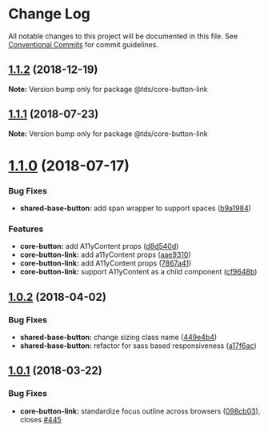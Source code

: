 # Change Log

All notable changes to this project will be documented in this file.
See [Conventional Commits](https://conventionalcommits.org) for commit guidelines.

<a name="1.1.2"></a>
## [1.1.2](https://github.com/telusdigital/tds/compare/@tds/core-button-link@1.1.1...@tds/core-button-link@1.1.2) (2018-12-19)




**Note:** Version bump only for package @tds/core-button-link

<a name="1.1.1"></a>
## [1.1.1](https://github.com/telusdigital/tds/compare/@tds/core-button-link@1.1.0...@tds/core-button-link@1.1.1) (2018-07-23)




**Note:** Version bump only for package @tds/core-button-link

<a name="1.1.0"></a>
# [1.1.0](https://github.com/telusdigital/tds/compare/@tds/core-button-link@1.0.2...@tds/core-button-link@1.1.0) (2018-07-17)


### Bug Fixes

* **shared-base-button:** add span wrapper to support spaces ([b9a1984](https://github.com/telusdigital/tds/commit/b9a1984))


### Features

* **core-button:** add A11yContent props ([d8d540d](https://github.com/telusdigital/tds/commit/d8d540d))
* **core-button-link:** add a11yContent props ([aae9310](https://github.com/telusdigital/tds/commit/aae9310))
* **core-button-link:** add A11yContent props ([7867a41](https://github.com/telusdigital/tds/commit/7867a41))
* **core-button-link:** support A11yContent as a child component ([cf9648b](https://github.com/telusdigital/tds/commit/cf9648b))




<a name="1.0.2"></a>
## [1.0.2](https://github.com/telusdigital/tds/compare/@tds/core-button-link@1.0.1...@tds/core-button-link@1.0.2) (2018-04-02)


### Bug Fixes

* **shared-base-button:** change sizing class name ([449e4b4](https://github.com/telusdigital/tds/commit/449e4b4))
* **shared-base-button:** refactor for sass based responsiveness ([a17f6ac](https://github.com/telusdigital/tds/commit/a17f6ac))




<a name="1.0.1"></a>
## [1.0.1](https://github.com/telusdigital/tds/compare/@tds/core-button-link@1.0.0...@tds/core-button-link@1.0.1) (2018-03-22)


### Bug Fixes

* **core-button-link:** standardize focus outline across browsers ([098cb03](https://github.com/telusdigital/tds/commit/098cb03)), closes [#445](https://github.com/telusdigital/tds/issues/445)

